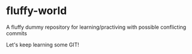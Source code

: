 # fluffy-world
A fluffy dummy repository for learning/practiving with possible conflicting commits

Let's keep learning some GIT!
